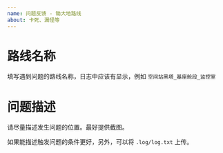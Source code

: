 ```yaml
---
name: 问题反馈 - 锄大地路线
about: 卡死、漏怪等
---
```


# 路线名称

填写遇到问题的路线名称，日志中应该有显示，例如 `空间站黑塔_基座舱段_监控室`

# 问题描述

请尽量描述发生问题的位置。最好提供截图。

如果能描述触发问题的条件更好，另外，可以将 `.log/log.txt` 上传。
